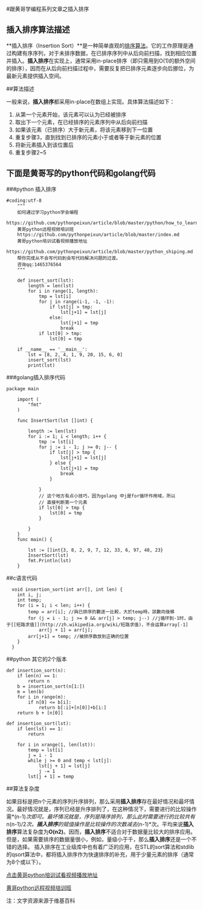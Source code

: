 #跟黄哥学编程系列文章之插入排序

## 插入排序算法描述

**插入排序（Insertion Sort）**是一种简单直观的[排序算法](https://zh.wikipedia.org/wiki/%E6%8E%92%E5%BA%8F%E7%AE%97%E6%B3%95)。它的工作原理是通过构建有序序列，对于未排序数据，在已排序序列中从后向前扫描，找到相应位置并插入。**插入排序**在实现上，通常采用in-place排序（即只需用到O(1)的额外空间的排序），因而在从后向前扫描过程中，需要反复把已排序元素逐步向后挪位，为最新元素提供插入空间。

##算法描述

一般来说，**插入排序**都采用in-place在数组上实现。具体算法描述如下：

1. 从第一个元素开始，该元素可以认为已经被排序
2. 取出下一个元素，在已经排序的元素序列中从后向前扫描
3. 如果该元素（已排序）大于新元素，将该元素移到下一位置
4. 重复步骤3，直到找到已排序的元素小于或者等于新元素的位置
5. 将新元素插入到该位置后
6. 重复步骤2~5

## 下面是黄哥写的python代码和golang代码

###python 插入排序

    #coding:utf-8
        """
        如何通过学习python学会编程
        https://github.com/pythonpeixun/article/blob/master/python/how_to_learn_python.md
        黄哥python远程视频培训班
        https://github.com/pythonpeixun/article/blob/master/index.md
        黄哥python培训试看视频播放地址
        https://github.com/pythonpeixun/article/blob/master/python_shiping.md
        帮你完成从不会写代码到会写代码解决问题的过渡。
        咨询qq:1465376564
        """

        def insert_sort(lst):
            length = len(lst)
            for i in range(1, length):
                tmp = lst[i]
                for j in range(i-1, -1, -1):
                    if lst[j] > tmp:
                        lst[j+1] = lst[j]
                    else:
                        lst[j+1] = tmp
                        break
                if lst[0] > tmp:
                    lst[0] = tmp

        if __name__ == '__main__':
            lst = [8, 2, 4, 1, 9, 20, 15, 6, 0]
            insert_sort(lst)
            print(lst)


###golang插入排序代码    

    package main

        import (
        	"fmt"
        )

        func InsertSort(lst []int) {

        	length := len(lst)
        	for i := 1; i < length; i++ {
        		tmp := lst[i]
        		for j := i - 1; j >= 0; j-- {
        			if lst[j] > tmp {
        				lst[j+1] = lst[j]
        			} else {
        				lst[j+1] = tmp
        				break
        			}

        		}
        		// 这个地方有点小技巧，因为golang 中j是for循环作用域，所以
        		// 直接判断第一个元素
        		if lst[0] > tmp {
        			lst[0] = tmp
        		}

        	}
        }
        func main() {

        	lst := []int{3, 8, 2, 9, 7, 12, 33, 6, 97, 48, 23}
        	InsertSort(lst)
        	fmt.Println(lst)
        }

##c语言代码    
 
      void insertion_sort(int arr[], int len) {
      	int i, j;
      	int temp;
      	for (i = 1; i < len; i++) {
      		temp = arr[i]; //與已排序的數逐一比較，大於temp時，該數向後移
      		for (j = i - 1; j >= 0 && arr[j] > temp; j--) //j循环到-1时，由于[[短路求值]](http://zh.wikipedia.org/wiki/短路求值)，不会运算array[-1]
      			arr[j + 1] = arr[j];
      		arr[j+1] = temp; //被排序数放到正确的位置
      	}
      }

##python 其它的2个版本    

    def insertion_sort(n):
        if len(n) == 1:
            return n
        b = insertion_sort(n[1:])
        m = len(b)
        for i in range(m):
            if n[0] <= b[i]:
                return b[:i]+[n[0]]+b[i:]
        return b + [n[0]]

    def insertion_sort(lst):
        if len(lst) == 1:
            return

        for i in xrange(1, len(lst)):
            temp = lst[i]
            j = i - 1
            while j >= 0 and temp < lst[j]:
                lst[j + 1] = lst[j]
                j -= 1
            lst[j + 1] = temp
##算法复杂度

如果目标是把n个元素的序列升序排列，那么采用**插入排序**存在最好情况和最坏情况。最好情况就是，序列已经是升序排列了，在这种情况下，需要进行的比较操作需*(n-1)*次即可。最坏情况就是，序列是降序排列，那么此时需要进行的比较共有*n(n-1)/2*次。**插入排序**的赋值操作是比较操作的次数减去*(n-1)*次。平均来说**插入排序**算法复杂度为**O(n2)**。因而，**插入排序**不适合对于数据量比较大的排序应用。但是，如果需要排序的数据量很小，例如，量级小于千，那么**插入排序**还是一个不错的选择。 插入排序在工业级库中也有着广泛的应用，在STL的sort算法和stdlib的qsort算法中，都将插入排序作为快速排序的补充，用于少量元素的排序（通常为8个或以下）。

[点击黄哥python培训试看视频播放地址](https://github.com/pythonpeixun/article/blob/master/python_shiping.md)

[黄哥python远程视频培训班](https://github.com/pythonpeixun/article/blob/master/index.md)

注：文字资源来源于维基百科
